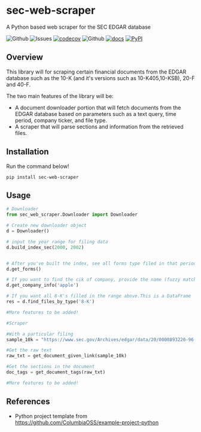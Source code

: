 # sec-web-scraper
A Python based web scraper for the SEC EDGAR database

![Github](https://img.shields.io/github/license/deji725/sec-web-scraper)
![Issues](https://img.shields.io/github/issues/deji725/sec-web-scraper)
[![codecov](https://codecov.io/gh/deji725/sec-web-scraper/branch/main/graph/badge.svg?token=Y3RGEAR6Q2)](https://codecov.io/gh/deji725/sec-web-scraper)
![Github](https://github.com/deji725/sec-web-scraper/actions/workflows/makefile.yml/badge.svg)
[![docs](https://img.shields.io/github/actions/workflow/status/deji725/sec-web-scraper/docs.yml?label=docs)](https://deji725.github.io/sec-web-scraper/)
[![PyPI](https://img.shields.io/pypi/v/sec-web-scraper)](https://pypi.org/project/sec-web-scraper/)

## Overview

This library will for scraping certain financial documents from the EDGAR database such as the 10-K (and it's versions such as 10-K405,10-KSB), 20-F and 40-F. 

The two main features of the library will be:
- A document downloader portion that will fetch documents from the EDGAR database based on parameters such as a text query, time period, company ticker, and file type. 
- A scraper that will parse sections and information from the retrieved files. 

## Installation

Run the command below! 

`pip install sec-web-scraper`

## Usage

```py
# Downloader
from sec_web_scraper.Downloader import Downloader

# Create new downloader object
d = Downloader()

# input the year range for filing data
d.build_index_sec(2000, 2002)


# After you've built the index, see all forms type filed in that period as a list
d.get_forms()

# If you want to find the cik of company, provide the name (fuzzy match). Returns a list
d.get_company_info('apple')

# If you want all 8-K's filled in the range above.This is a DataFrame
res = d.find_files_by_type('8-K') 

#More features to be added!
``` 

```py
#Scraper

#With a particular filing
sample_10k = "https://www.sec.gov/Archives/edgar/data/20/0000893220-96-000500.txt"

#Get the raw text
raw_txt = get_document_given_link(sample_10k)

#Get the sections in the document
doc_tags = get_document_tags(raw_txt)

#More features to be added!

```

## References
- Python project template from https://github.com/ColumbiaOSS/example-project-python

